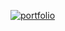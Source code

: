 [![portfolio](https://img.shields.io/static/v1?label=%ED%95%98%EB%8A%98%EC%B0%A8%EB%8B%B7%EC%BB%B4&message=portfolio&color=#276fbf)](https://haneulcha.com)





<!--
**haneulcha/haneulcha** is a ✨ _special_ ✨ repository because its `README.md` (this file) appears on your GitHub profile.

Here are some ideas to get you started:

- 🔭 I’m currently working on ...
- 🌱 I’m currently learning ...
- 👯 I’m looking to collaborate on ...
- 🤔 I’m looking for help with ...
- 💬 Ask me about ...
- 📫 How to reach me: ...
- 😄 Pronouns: ...
- ⚡ Fun fact: ...
-->
